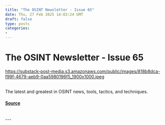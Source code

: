 ```yaml
---
title: "The OSINT Newsletter - Issue 65"
date: Thu, 27 Feb 2025 14:03:24 GMT
draft: false
type: posts
categories: 
- 
---
```

# The OSINT Newsletter - Issue 65
https://substack-post-media.s3.amazonaws.com/public/images/818b8dca-f99f-4679-aeb9-0aa5980196f5_1900x1000.jpeg
<br/>

<br/>
The latest and greatest in OSINT news, tools, tactics, and techniques.

#### [Source](https://osintnewsletter.com/p/65)

<br/>
---

